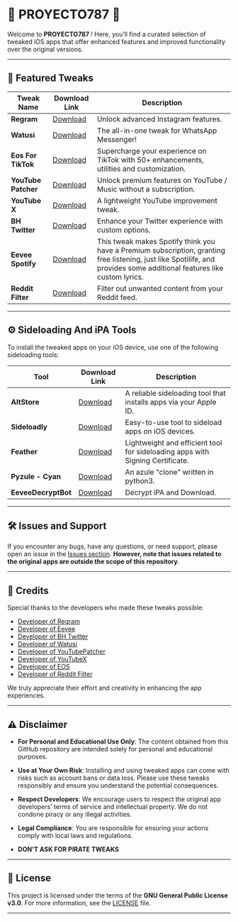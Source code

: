 # 📱 PROYECTO787 📱

Welcome to **PROYECTO787** ! Here, you’ll find a curated selection of tweaked iOS apps that offer enhanced features and improved functionality over the original versions.

---

## 🚀 Featured Tweaks

| Tweak Name           | Download Link                                             | Description                                                  |
|--------------------|-----------------------------------------------------------|--------------------------------------------------------------|
| **Regram**         | [Download](https://www.patreon.com/FouadRaheb)             | Unlock advanced Instagram features. |
| **Watusi**         | [Download](https://github.com/FouadRaheb/Watusi-for-WhatsApp) | The all-in-one tweak for WhatsApp Messenger!  |
| **Eos For TikTok** | [Download](https://t.me/sezoapp)                              | Supercharge your experience on TikTok with 50+ enhancements, utilities and customization.|
| **YouTube Patcher** | [Download](https://cydia.ichitaso.com/depiction/youtubepatcher.html)| Unlock premium features on YouTube / Music without a subscription.    |
| **YouTube X** | [Download](https://www.ios-repo-updates.com/repository/poomsmart/package/com.ps.ytx/)| A lightweight YouTube improvement tweak.    |
| **BH Twitter**     | [Download](https://github.com/BandarHL/BHTwitter) | Enhance your Twitter experience with custom options.         |
| **Eevee Spotify**  | [Download](https://github.com/whoeevee/EeveeSpotify) |This tweak makes Spotify think you have a Premium subscription, granting free listening, just like Spotilife, and provides some additional features like custom lyrics.|
| **Reddit Filter**  | [Download](https://github.com/level3tjg/RedditFilter) | Filter out unwanted content from your Reddit feed. |

---

## ⚙️ Sideloading And iPA Tools

To install the tweaked apps on your iOS device, use one of the following sideloading tools:

| Tool        | Download Link                              | Description                                    |
|-------------|--------------------------------------------|------------------------------------------------|
| **AltStore**| [Download](https://altstore.io/)           | A reliable sideloading tool that installs apps via your Apple ID. |
| **Sideloadly** | [Download](https://sideloadly.io/)      | Easy-to-use tool to sideload apps on iOS devices. |
| **Feather** | [Download](https://github.com/khcrysalis/Feather/) | Lightweight and efficient tool for sideloading apps with Signing Certificate. |
| **Pyzule - Cyan** | [Download](https://github.com/asdfzxcvbn/pyzule-rw/) | An azule "clone" written in python3. |
| **EeveeDecryptBot** | [Download](https://t.me/eeveedecrypterbot/) | Decrypt iPA and Download. |
---

## 🛠 Issues and Support

If you encounter any bugs, have any questions, or need support, please open an issue in the [Issues section](https://github.com/xENWewho/Proyecto787/issues). **However, note that issues related to the original apps are outside the scope of this repository**. 

---

## 👏 Credits

Special thanks to the developers who made these tweaks possible:

- [Developer of Regram](https://x.com/FouadRaheb)
- [Developer of Eevee](https://github.com/whoeevee/EeveeSpotify)
- [Developer of BH Twitter](https://x.com/BandarHL)
- [Developer of Watusi](https://x.com/FouadRaheb)
- [Developer of YouTubePatcher](https://x.com/ichitaso)
- [Developer of YouTubeX](https://x.com/PoomSmart)
- [Developer of EOS](https://t.me/sezoapp)
- [Developer of Reddit Filter](https://x.com/level3tjg)


We truly appreciate their effort and creativity in enhancing the app experiences.

---

## ⚠️ Disclaimer

- **For Personal and Educational Use Only**: The content obtained from this GitHub repository are intended solely for personal and educational purposes. 
- **Use at Your Own Risk**: Installing and using tweaked apps can come with risks such as account bans or data loss. Please use these tweaks responsibly and ensure you understand the potential consequences.
- **Respect Developers**: We encourage users to respect the original app developers’ terms of service and intellectual property. We do not condone piracy or any illegal activities.
- **Legal Compliance**: You are responsible for ensuring your actions comply with local laws and regulations.

- **DON'T ASK FOR PIRATE TWEAKS**


---

## 📝 License

This project is licensed under the terms of the **GNU General Public License v3.0**. For more information, see the [LICENSE](https://www.gnu.org/licenses/gpl-3.0.en.html) file.

---
